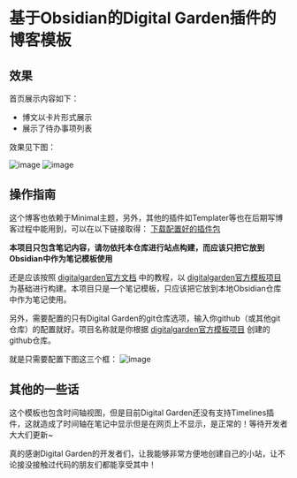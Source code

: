 # 基于Obsidian的Digital Garden插件的博客模板

## 效果
首页展示内容如下：

- 博文以卡片形式展示
- 展示了待办事项列表
    
效果见下图：

![image](https://github.com/magicGina/digital_garden_blog_template/assets/88796282/ca2b672e-6328-4e10-86e4-5630d05fe4eb)
![image](https://github.com/magicGina/digital_garden_blog_template/assets/88796282/2e8dc8ec-b9ea-4926-a267-8cf4722efc24)

## 操作指南
这个博客也依赖于Minimal主题，另外，其他的插件如Templater等也在后期写博客过程中能用到，可以在以下链接取得： [下载配置好的插件包](https://miya.teracloud.jp/share/11d12c08ec2d0062)

**本项目只包含笔记内容，请勿依托本仓库进行站点构建，而应该只把它放到Obsidian中作为笔记模板使用**

还是应该按照 [digitalgarden官方文档](https://dg-docs.ole.dev/) 中的教程，以 [digitalgarden官方模板项目](https://github.com/oleeskild/digitalgarden) 为基础进行构建。本项目只是一个笔记模板，只应该把它放到本地Obsidian仓库中作为笔记使用。

另外，需要配置的只有Digital Garden的git仓库选项，输入你github（或其他git仓库）的配置就好。项目名称就是你根据 [digitalgarden官方模板项目](https://github.com/oleeskild/digitalgarden) 创建的github仓库。


就是只需要配置下图这三个框：
![image](https://github.com/magicGina/digital_garden_blog_template/assets/88796282/a933d03c-a7e6-4f46-a8d5-412a6c724c85)

## 其他的一些话
这个模板也包含时间轴视图，但是目前Digital Garden还没有支持Timelines插件，这就造成了时间轴在笔记中显示但是在网页上不显示，是正常的！等待开发者大大们更新~

真的感谢Digital Garden的开发者们，让我能够非常方便地创建自己的小站，让不论接没接触过代码的朋友们都能享受其中！
